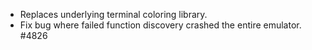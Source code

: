 - Replaces underlying terminal coloring library.
- Fix bug where failed function discovery crashed the entire emulator. #4826
